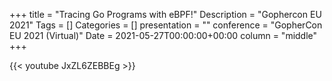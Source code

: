 +++
title = "Tracing Go Programs with eBPF!"
Description = "Gophercon EU 2021"
Tags = []
Categories = []
presentation = ""
conference = "GopherCon EU 2021 (Virtual)"
Date = 2021-05-27T00:00:00+00:00
column = "middle"
+++

{{< youtube JxZL6ZEBBEg >}}